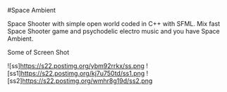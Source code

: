 #Space Ambient

Space Shooter with simple open world coded in C++ with SFML. Mix fast Space Shooter game and psychodelic electro music
and you have Space Ambient.

Some of Screen Shot

![ss]https://s22.postimg.org/ybm92rrkx/ss.png
![ss1]https://s22.postimg.org/kj7u750td/ss1.png
![ss2]https://s22.postimg.org/wmhr8g19d/ss2.png
